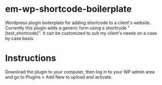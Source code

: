 # em-wp-shortcode-boilerplate
Wordpress plugin boilerplate for adding shortcode to a client's website. Currently this plugin adds a generic form using a shortcode "[test_shortcode]". It can be customized to suit my client's needs on a case by case basis.<br>
# Instructions
Download the plugin to your computer, then log in to your WP admin area and go to Plugins > Add New to upload and activate.
